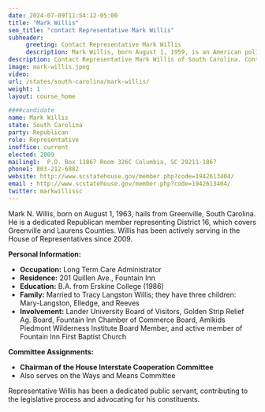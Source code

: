 ```yaml
---
date: 2024-07-09T11:54:12-05:00
title: "Mark Willis"
seo_title: "contact Representative Mark Willis"
subheader:
     greeting: Contact Representative Mark Willis
     description: Mark Willis, born August 1, 1959, is an American politician from the Republican Party. He serves as a member of the South Carolina House of Representatives, representing District 16. He assumed office in 2008.
description: Contact Representative Mark Willis of South Carolina. Contact information for Mark Willis includes email address, phone number, and mailing address.
image: mark-willis.jpeg
video:
url: /states/south-carolina/mark-willis/
weight: 1
layout: course_home

####candidate
name: Mark Willis
state: South Carolina
party: Republican
role: Representative
inoffice: current
elected: 2009
mailing1:  P.O. Box 11867 Room 326C Columbia, SC 29211-1867
phone1: 803-212-6882
website: http://www.scstatehouse.gov/member.php?code=1942613404/
email : http://www.scstatehouse.gov/member.php?code=1942613404/
twitter: markwillissc
---
```

Mark N. Willis, born on August 1, 1963, hails from Greenville, South Carolina. He is a dedicated Republican member representing District 16, which covers Greenville and Laurens Counties. Willis has been actively serving in the House of Representatives since 2009.

**Personal Information:**
- **Occupation:** Long Term Care Administrator
- **Residence:** 201 Quillen Ave., Fountain Inn
- **Education:** B.A. from Erskine College (1986)
- **Family:** Married to Tracy Langston Willis; they have three children: Mary-Langston, Elledge, and Reeves
- **Involvement:** Lander University Board of Visitors, Golden Strip Relief Ag. Board, Fountain Inn Chamber of Commerce Board, Amlkids Piedmont Wilderness Institute Board Member, and active member of Fountain Inn First Baptist Church

**Committee Assignments:**
- **Chairman of the House Interstate Cooperation Committee**
- Also serves on the Ways and Means Committee

Representative Willis has been a dedicated public servant, contributing to the legislative process and advocating for his constituents.
